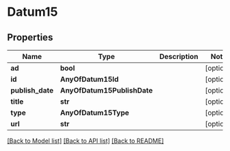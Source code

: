 # Datum15

## Properties
Name | Type | Description | Notes
------------ | ------------- | ------------- | -------------
**ad** | **bool** |  | [optional] 
**id** | **AnyOfDatum15Id** |  | [optional] 
**publish_date** | **AnyOfDatum15PublishDate** |  | [optional] 
**title** | **str** |  | [optional] 
**type** | **AnyOfDatum15Type** |  | [optional] 
**url** | **str** |  | [optional] 

[[Back to Model list]](../README.md#documentation-for-models) [[Back to API list]](../README.md#documentation-for-api-endpoints) [[Back to README]](../README.md)

